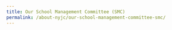 ```yaml
---
title: Our School Management Committee (SMC)
permalink: /about-nyjc/our-school-management-committee-smc/
---
```

